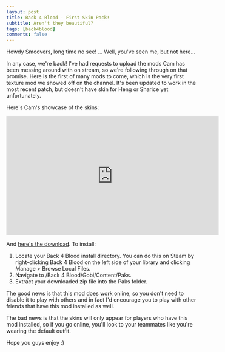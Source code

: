 ```yaml
---
layout: post
title: Back 4 Blood - First Skin Pack!
subtitle: Aren't they beautiful?
tags: [back4blood]
comments: false
---
```


Howdy Smoovers, long time no see! ... Well, you've seen me, but not here...

In any case, we're back! I've had requests to upload the mods Cam has been messing around with on stream, so we're following through on that promise. Here is the first of many mods to come, which is the very first texture mod we showed off on the channel. It's been updated to work in the most recent patch, but doesn't have skin for Heng or Sharice yet unfortunately.

Here's Cam's showcase of the skins:

<iframe width="560" height="315" src="https://www.youtube.com/embed/vmc97xxyLn0" title="YouTube video player" frameborder="0" allow="accelerometer; autoplay; clipboard-write; encrypted-media; gyroscope; picture-in-picture" allowfullscreen></iframe>

And [here's the download](https://smooversyt.github.io/downloads/b4bmod-skinpack1.zip). 
To install:
1. Locate your Back 4 Blood install directory. You can do this on Steam by right-clicking Back 4 Blood on the left side of your library and clicking Manage > Browse Local Files.
2. Navigate to /Back 4 Blood/Gobi/Content/Paks.
3. Extract your downloaded zip file into the Paks folder.

The good news is that this mod does work online, so you don't need to disable it to play with others and in fact I'd encourage you to play with other friends that have this mod installed as well.

The bad news is that the skins will only appear for players who have this mod installed, so if you go online, you'll look to your teammates like you're wearing the default outfit.

Hope you guys enjoy :)

